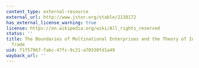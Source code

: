 ```yaml
---
content_type: external-resource
external_url: http://www.jstor.org/stable/2138172
has_external_license_warning: true
license: https://en.wikipedia.org/wiki/All_rights_reserved
status: ''
title: The Boundaries of Multinational Enterprises and the Theory of International
  Trade
uid: f1f57967-fabc-47fc-9c21-a70330fd1a49
wayback_url: ''
---
```

